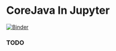 # CoreJava In Jupyter

[![Binder](https://mybinder.org/badge_logo.svg)](https://mybinder.org/v2/gh/you-know-who-2017/CoreJavaInJupyter/master)

### TODO
